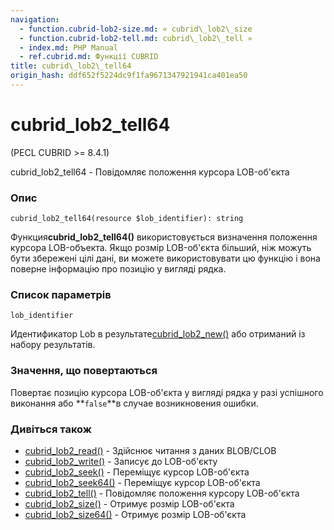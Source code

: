 ```yaml
---
navigation:
  - function.cubrid-lob2-size.md: « cubrid\_lob2\_size
  - function.cubrid-lob2-tell.md: cubrid\_lob2\_tell »
  - index.md: PHP Manual
  - ref.cubrid.md: Функції CUBRID
title: cubrid\_lob2\_tell64
origin_hash: ddf652f5224dc9f1fa9671347921941ca401ea50
---
```

# cubrid\_lob2\_tell64

(PECL CUBRID >= 8.4.1)

cubrid\_lob2\_tell64 - Повідомляє положення курсора LOB-об'єкта

### Опис

```methodsynopsis
cubrid_lob2_tell64(resource $lob_identifier): string
```

Функция**cubrid\_lob2\_tell64()** використовується визначення положення курсора LOB-объекта. Якщо розмір LOB-об'єкта більший, ніж можуть бути збережені цілі дані, ви можете використовувати цю функцію і вона поверне інформацію про позицію у вигляді рядка.

### Список параметрів

`lob_identifier`

Идентификатор Lob в результате[cubrid\_lob2\_new()](function.cubrid-lob2-new.md) або отриманий із набору результатів.

### Значення, що повертаються

Повертає позицію курсора LOB-об'єкта у вигляді рядка у разі успішного виконання або \*\*`false`\*\*в случае возникновения ошибки.

### Дивіться також

-   [cubrid\_lob2\_read()](function.cubrid-lob2-read.md) \- Здійснює читання з даних BLOB/CLOB
-   [cubrid\_lob2\_write()](function.cubrid-lob2-write.md) \- Записує до LOB-об'єкту
-   [cubrid\_lob2\_seek()](function.cubrid-lob2-seek.md) \- Переміщує курсор LOB-об'єкта
-   [cubrid\_lob2\_seek64()](function.cubrid-lob2-seek64.md) \- Переміщує курсор LOB-об'єкта
-   [cubrid\_lob2\_tell()](function.cubrid-lob2-tell.md) \- Повідомляє положення курсору LOB-об'єкта
-   [cubrid\_lob2\_size()](function.cubrid-lob2-size.md) \- Отримує розмір LOB-об'єкта
-   [cubrid\_lob2\_size64()](function.cubrid-lob2-size64.md) \- Отримує розмір LOB-об'єкта
